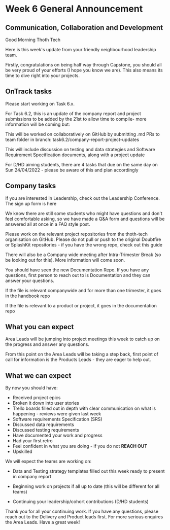 # Week 6 General Announcement

## Communication, Collaboration and Development

Good Morning Thoth Tech

Here is this week's update from your friendly neighbourhood leadership team.

Firstly, congratulations on being half way through Capstone, you should all be very proud of your efforts (I hope you know we are). This also means its time to dive right into your projects.

## OnTrack tasks

Please start working on Task 6.x.

For Task 6.2, this is an update of the company report and project submissions to be added by the 21st to allow time to compile- more information will be coming but:

This will be worked on collaboratively on GitHub by submitting .md PRs to team folder in branch: task6.2/company-report-project-updates

This will include discussion on testing and data strategies and Software Requirement Specification documents, along with a project update

For D/HD aiming students, there are 4 tasks that due on the same day on Sun 24/04/2022 - please be aware of this and plan accordingly

## Company tasks

If you are interested in Leadership, check out the Leadership Conference. The sign up form is here

We know there are still some students who might have questions and don't feel comfortable asking, so we have made a Q&A form and questions will be answered all at once in a FAQ style post.

Please work on the relevant project repositories from the thoth-tech organisation on GitHub. Please do not pull or push to the original Doubtfire or SplashKit repositories - if you have the wrong repo, check out this guide

There will also be a Company wide meeting after Intra-Trimester Break (so be looking out for this). More information will come soon.

You should have seen the new Documentation Repo. If you have any questions, first person to reach out to is Documentation and they can answer your questions.

If the file is relevant companywide and for more than one trimester, it goes in the handbook repo

If the file is relevant to a product or project, it goes in the documentation repo

## What you can expect

Area Leads will be jumping into project meetings this week to catch up on the progress and answer any questions.

From this point on the Area Leads will be taking a step back, first point of call for information is the Products Leads - they are eager to help out.

## What we can expect

By now you should have:

- Received project epics
- Broken it down into user stories
- Trello boards filled out in depth with clear communication on what is happening - reviews were given last week
- Software requirements Specification (SRS)
- Discussed data requirements
- Discussed testing requirements
- Have documented your work and progress
- Had your first retro
- Feel confident in what you are doing - if you do not **REACH OUT**
- Upskilled

We will expect the teams are working on:

- Data and Testing strategy templates filled out this week ready to present in company report

- Beginning work on projects if all up to date (this will be different for all teams)

- Continuing your leadership/cohort contributions (D/HD students)

Thank you for all your continuing work. If you have any questions, please reach out to the Delivery and Product leads first. For more serious enquires the Area Leads.
Have a great week!
